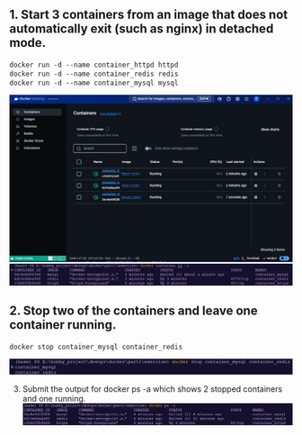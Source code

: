## 1. Start 3 containers from an image that does not automatically exit (such as nginx) in detached mode.

```
docker run -d --name container_httpd httpd
docker run -d --name container_redis redis
docker run -d --name container_mysql mysql
```

![containers_dockerdesktop](image/1_1/containers_dockerdesktop_1.1.png)
![1726930217353](image/1_1/1726930217353.png)

## 2. Stop two of the containers and leave one container running.

```
docker stop container_mysql container_redis
```

![1726930321277](image/1_1/1726930321277.png)

3. Submit the output for docker ps -a which shows 2 stopped containers and one running.
   ![1726930360398](image/1_1/1726930360398.png)
